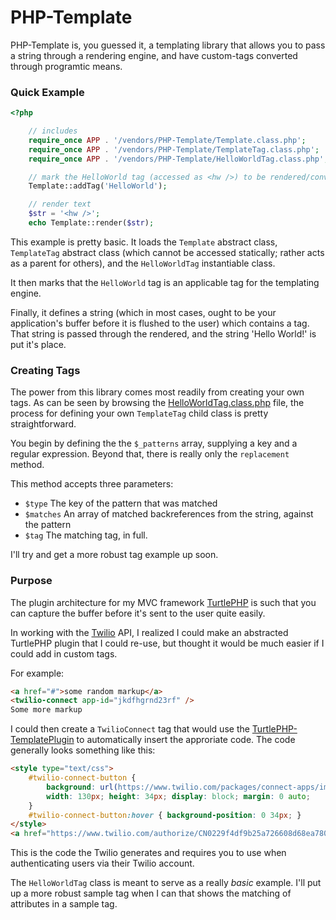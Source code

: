 PHP-Template
============

PHP-Template is, you guessed it, a templating library that allows you to pass a
string through a rendering engine, and have custom-tags converted through 
programtic means.

### Quick Example
``` php
<?php

    // includes
    require_once APP . '/vendors/PHP-Template/Template.class.php';
    require_once APP . '/vendors/PHP-Template/TemplateTag.class.php';
    require_once APP . '/vendors/PHP-Template/HelloWorldTag.class.php';

    // mark the HelloWorld tag (accessed as <hw />) to be rendered/converted
    Template::addTag('HelloWorld');

    // render text
    $str = '<hw />';
    echo Template::render($str);

```

This example is pretty basic. It loads the `Template` abstract class,
`TemplateTag` abstract class (which cannot be accessed statically; rather acts
as a parent for others), and the `HelloWorldTag` instantiable class.

It then marks that the `HelloWorld` tag is an applicable tag for the templating
engine.

Finally, it defines a string (which in most cases, ought to be your
application's buffer before it is flushed to the user) which contains a tag.
That string is passed through the rendered, and the string 'Hello World!' is
put it's place.

### Creating Tags
The power from this library comes most readily from creating your own tags. As
can be seen by browsing the
[HelloWorldTag.class.php](https://github.com/onassar/PHP-Template/blob/master/HelloWorldTag.class.php)
file, the process for defining your own `TemplateTag` child class is pretty
straightforward.

You begin by defining the the `$_patterns` array, supplying a key and a regular
expression. Beyond that, there is really only the `replacement` method.

This method accepts three parameters:

 * `$type`
 The key of the pattern that was matched
 * `$matches` An array of matched backreferences from the string, against the
 pattern
 * `$tag` The matching tag, in full.

I'll try and get a more robust tag example up soon.

### Purpose
The plugin architecture for my MVC framework
[TurtlePHP](https://github.com/onassar/TurtlePHP) is such that you can capture
the buffer before it's sent to the user quite easily.

In working with the [Twilio](https://www.twilio.com/) API, I realized I could
make an abstracted TurtlePHP plugin that I could re-use, but thought it would be
much easier if I could add in custom tags.

For example:
```html
<a href="#">some random markup</a>
<twilio-connect app-id="jkdfhgrnd23rf" />
Some more markup
```

I could then create a `TwilioConnect` tag that would use the
[TurtlePHP-TemplatePlugin](https://github.com/onassar/TurtlePHP-TemplatePlugin)
to automatically insert the approriate code. The code generally looks something
like this:

```html
<style type="text/css">
	#twilio-connect-button {
		background: url(https://www.twilio.com/packages/connect-apps/images/connect-button.png);
		width: 130px; height: 34px; display: block;	margin: 0 auto;
	}
	#twilio-connect-button:hover { background-position: 0 34px; }
</style>
<a href="https://www.twilio.com/authorize/CN0229f4df9b25a726608d68ea78048d5f" id="twilio-connect-button"></a>
```

This is the code the Twilio generates and requires you to use when
authenticating users via their Twilio account.

The `HelloWorldTag` class is meant to serve as a really *basic* example. I'll
put up a more robust sample tag when I can that shows the matching of attributes
in a sample tag.
